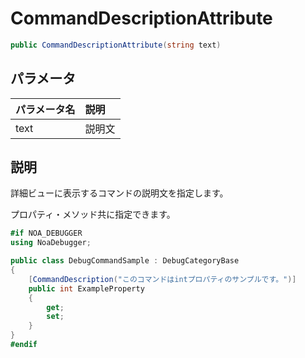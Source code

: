 # CommandDescriptionAttribute

```csharp
public CommandDescriptionAttribute(string text)
```

## パラメータ

| パラメータ名 | 説明  |
|:-------|:----|
| text   | 説明文 |

## 説明

詳細ビューに表示するコマンドの説明文を指定します。

プロパティ・メソッド共に指定できます。

```csharp
#if NOA_DEBUGGER
using NoaDebugger;

public class DebugCommandSample : DebugCategoryBase
{
    [CommandDescription("このコマンドはintプロパティのサンプルです。")]
    public int ExampleProperty
    {
        get;
        set;
    }
}
#endif
```
